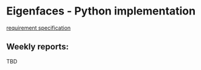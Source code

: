 # Eigenfaces - Python implementation

[requirement specification](https://github.com/ni-eminen/eigenface/blob/master/documentation/requirement-specification.md)

## Weekly reports:
TBD
